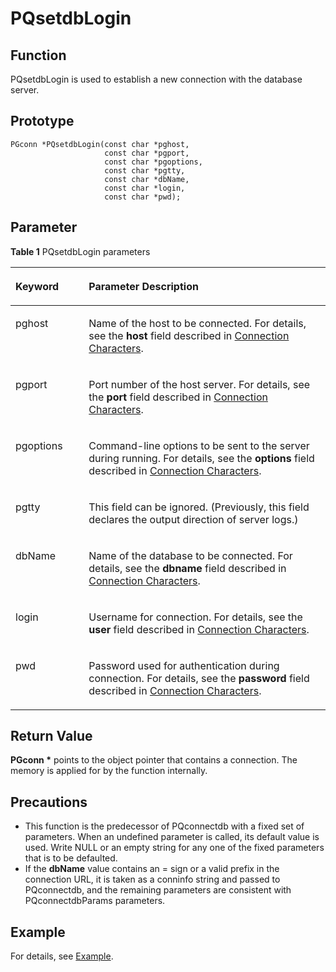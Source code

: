 # PQsetdbLogin<a name="EN-US_TOPIC_0242380572"></a>

## Function<a name="en-us_topic_0241735615_section189041135191819"></a>

PQsetdbLogin is used to establish a new connection with the database server.

## Prototype<a name="en-us_topic_0241735615_section148775407917"></a>

```
PGconn *PQsetdbLogin(const char *pghost,
                     const char *pgport,
                     const char *pgoptions,
                     const char *pgtty,
                     const char *dbName,
                     const char *login,
                     const char *pwd);
```

## Parameter<a name="en-us_topic_0241735615_en-us_topic_0237120432_en-us_topic_0059778852_s1c9b27937d964eaba00ae77fe1cd2c71"></a>

**Table  1**  PQsetdbLogin parameters

<a name="en-us_topic_0241735615_en-us_topic_0237120432_en-us_topic_0059778852_t82b61d38241342ffa2c83b3e50393841"></a>
<table><thead align="left"><tr id="en-us_topic_0241735615_en-us_topic_0237120432_en-us_topic_0059778852_r3ec068cec36347ccb83a7f18cf131215"><th class="cellrowborder" valign="top" width="23.27%" id="mcps1.2.3.1.1"><p id="en-us_topic_0241735615_en-us_topic_0237120432_en-us_topic_0059778852_a44a45da69b324aa4b5c1187191ec5c77"><a name="en-us_topic_0241735615_en-us_topic_0237120432_en-us_topic_0059778852_a44a45da69b324aa4b5c1187191ec5c77"></a><a name="en-us_topic_0241735615_en-us_topic_0237120432_en-us_topic_0059778852_a44a45da69b324aa4b5c1187191ec5c77"></a><strong id="en-us_topic_0241735615_b18111402403"><a name="en-us_topic_0241735615_b18111402403"></a><a name="en-us_topic_0241735615_b18111402403"></a>Keyword</strong></p>
</th>
<th class="cellrowborder" valign="top" width="76.73%" id="mcps1.2.3.1.2"><p id="en-us_topic_0241735615_en-us_topic_0237120432_en-us_topic_0059778852_aee2bc08a3b8f47bf81fb032ef089ba6d"><a name="en-us_topic_0241735615_en-us_topic_0237120432_en-us_topic_0059778852_aee2bc08a3b8f47bf81fb032ef089ba6d"></a><a name="en-us_topic_0241735615_en-us_topic_0237120432_en-us_topic_0059778852_aee2bc08a3b8f47bf81fb032ef089ba6d"></a><strong id="en-us_topic_0241735615_b1599515405405"><a name="en-us_topic_0241735615_b1599515405405"></a><a name="en-us_topic_0241735615_b1599515405405"></a>Parameter Description</strong></p>
</th>
</tr>
</thead>
<tbody><tr id="en-us_topic_0241735615_en-us_topic_0237120432_en-us_topic_0059778852_r89c7807f135840058d4a248137b3ca08"><td class="cellrowborder" valign="top" width="23.27%" headers="mcps1.2.3.1.1 "><p id="en-us_topic_0241735615_p144262583911"><a name="en-us_topic_0241735615_p144262583911"></a><a name="en-us_topic_0241735615_p144262583911"></a>pghost</p>
</td>
<td class="cellrowborder" valign="top" width="76.73%" headers="mcps1.2.3.1.2 "><p id="en-us_topic_0241735615_en-us_topic_0237120432_en-us_topic_0059778852_ae9e04af441044a6581179c8dac3884f3"><a name="en-us_topic_0241735615_en-us_topic_0237120432_en-us_topic_0059778852_ae9e04af441044a6581179c8dac3884f3"></a><a name="en-us_topic_0241735615_en-us_topic_0237120432_en-us_topic_0059778852_ae9e04af441044a6581179c8dac3884f3"></a>Name of the host to be connected. For details, see the <strong id="en-us_topic_0241735615_b10732648114112"><a name="en-us_topic_0241735615_b10732648114112"></a><a name="en-us_topic_0241735615_b10732648114112"></a>host</strong> field described in <a href="link-parameters-libpq.md">Connection Characters</a>.</p>
</td>
</tr>
<tr id="en-us_topic_0241735615_en-us_topic_0237120432_en-us_topic_0059778852_r2088b45aa8374f988b5b381a7e85ae5b"><td class="cellrowborder" valign="top" width="23.27%" headers="mcps1.2.3.1.1 "><p id="en-us_topic_0241735615_p7393163933919"><a name="en-us_topic_0241735615_p7393163933919"></a><a name="en-us_topic_0241735615_p7393163933919"></a>pgport</p>
</td>
<td class="cellrowborder" valign="top" width="76.73%" headers="mcps1.2.3.1.2 "><p id="en-us_topic_0241735615_p1339112395397"><a name="en-us_topic_0241735615_p1339112395397"></a><a name="en-us_topic_0241735615_p1339112395397"></a>Port number of the host server. For details, see the <strong id="en-us_topic_0241735615_b16496122464216"><a name="en-us_topic_0241735615_b16496122464216"></a><a name="en-us_topic_0241735615_b16496122464216"></a>port</strong> field described in <a href="link-parameters-libpq.md">Connection Characters</a>.</p>
</td>
</tr>
<tr id="en-us_topic_0241735615_en-us_topic_0237120432_en-us_topic_0059778852_re3c53307a0b8488f86edbf902499dcd5"><td class="cellrowborder" valign="top" width="23.27%" headers="mcps1.2.3.1.1 "><p id="en-us_topic_0241735615_p183774394393"><a name="en-us_topic_0241735615_p183774394393"></a><a name="en-us_topic_0241735615_p183774394393"></a>pgoptions</p>
</td>
<td class="cellrowborder" valign="top" width="76.73%" headers="mcps1.2.3.1.2 "><p id="en-us_topic_0241735615_p113734398392"><a name="en-us_topic_0241735615_p113734398392"></a><a name="en-us_topic_0241735615_p113734398392"></a>Command-line options to be sent to the server during running. For details, see the <strong id="en-us_topic_0241735615_b155744264410"><a name="en-us_topic_0241735615_b155744264410"></a><a name="en-us_topic_0241735615_b155744264410"></a>options</strong> field described in <a href="connection-characters.md">Connection Characters</a>.</p>
</td>
</tr>
<tr id="en-us_topic_0241735615_en-us_topic_0237120432_en-us_topic_0059778852_rc78d71a78a944585b1a9275d30efa604"><td class="cellrowborder" valign="top" width="23.27%" headers="mcps1.2.3.1.1 "><p id="en-us_topic_0241735615_p737003913919"><a name="en-us_topic_0241735615_p737003913919"></a><a name="en-us_topic_0241735615_p737003913919"></a>pgtty</p>
</td>
<td class="cellrowborder" valign="top" width="76.73%" headers="mcps1.2.3.1.2 "><p id="en-us_topic_0241735615_p2576195855917"><a name="en-us_topic_0241735615_p2576195855917"></a><a name="en-us_topic_0241735615_p2576195855917"></a>This field can be ignored. (Previously, this field declares the output direction of server logs.)</p>
</td>
</tr>
<tr id="en-us_topic_0241735615_row89651041155418"><td class="cellrowborder" valign="top" width="23.27%" headers="mcps1.2.3.1.1 "><p id="en-us_topic_0241735615_p1696614418544"><a name="en-us_topic_0241735615_p1696614418544"></a><a name="en-us_topic_0241735615_p1696614418544"></a>dbName</p>
</td>
<td class="cellrowborder" valign="top" width="76.73%" headers="mcps1.2.3.1.2 "><p id="en-us_topic_0241735615_p1396684105419"><a name="en-us_topic_0241735615_p1396684105419"></a><a name="en-us_topic_0241735615_p1396684105419"></a>Name of the database to be connected. For details, see the <strong id="en-us_topic_0241735615_b8184103374717"><a name="en-us_topic_0241735615_b8184103374717"></a><a name="en-us_topic_0241735615_b8184103374717"></a>dbname</strong> field described in <a href="connection-characters.md">Connection Characters</a>.</p>
</td>
</tr>
<tr id="en-us_topic_0241735615_row296618417549"><td class="cellrowborder" valign="top" width="23.27%" headers="mcps1.2.3.1.1 "><p id="en-us_topic_0241735615_p1296604175412"><a name="en-us_topic_0241735615_p1296604175412"></a><a name="en-us_topic_0241735615_p1296604175412"></a>login</p>
</td>
<td class="cellrowborder" valign="top" width="76.73%" headers="mcps1.2.3.1.2 "><p id="en-us_topic_0241735615_p1296717415545"><a name="en-us_topic_0241735615_p1296717415545"></a><a name="en-us_topic_0241735615_p1296717415545"></a>Username for connection. For details, see the <strong id="en-us_topic_0241735615_b1636664912491"><a name="en-us_topic_0241735615_b1636664912491"></a><a name="en-us_topic_0241735615_b1636664912491"></a>user</strong> field described in <a href="connection-characters.md">Connection Characters</a>.</p>
</td>
</tr>
<tr id="en-us_topic_0241735615_row173772032195413"><td class="cellrowborder" valign="top" width="23.27%" headers="mcps1.2.3.1.1 "><p id="en-us_topic_0241735615_p53787321542"><a name="en-us_topic_0241735615_p53787321542"></a><a name="en-us_topic_0241735615_p53787321542"></a>pwd</p>
</td>
<td class="cellrowborder" valign="top" width="76.73%" headers="mcps1.2.3.1.2 "><p id="en-us_topic_0241735615_p837863275410"><a name="en-us_topic_0241735615_p837863275410"></a><a name="en-us_topic_0241735615_p837863275410"></a>Password used for authentication during connection. For details, see the <strong id="en-us_topic_0241735615_b15172183245110"><a name="en-us_topic_0241735615_b15172183245110"></a><a name="en-us_topic_0241735615_b15172183245110"></a>password</strong> field described in <a href="connection-characters.md">Connection Characters</a>.</p>
</td>
</tr>
</tbody>
</table>

## Return Value<a name="en-us_topic_0241735615_en-us_topic_0237120432_en-us_topic_0059778852_sd43c3bb519574fb68eae3b53fb1b652f"></a>

**PGconn \***  points to the object pointer that contains a connection. The memory is applied for by the function internally.

## Precautions<a name="en-us_topic_0241735615_en-us_topic_0237120433_en-us_topic_0059777949_sb1b6942996a64e589fdfdfb1c00fa519"></a>

-   This function is the predecessor of PQconnectdb with a fixed set of parameters. When an undefined parameter is called, its default value is used. Write NULL or an empty string for any one of the fixed parameters that is to be defaulted.
-   If the  **dbName**  value contains an = sign or a valid prefix in the connection URL, it is taken as a conninfo string and passed to PQconnectdb, and the remaining parameters are consistent with PQconnectdbParams parameters.

## Example<a name="en-us_topic_0241735615_en-us_topic_0237120433_en-us_topic_0059777949_s14d206561091447bbb06bac48d8fee66"></a>

For details, see  [Example](example-libpq.md).


